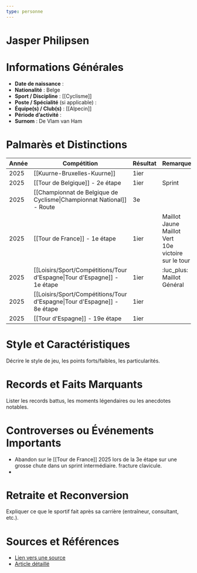 ```yaml
---
type: personne
---
```


# Jasper Philipsen

# Informations Générales
- **Date de naissance** :  
- **Nationalité** :  Belge
- **Sport / Discipline** : [[Cyclisme]] 
- **Poste / Spécialité** (si applicable) :  
- **Équipe(s) / Club(s)** :  [[Alpecin]]
- **Période d’activité** :  
- **Surnom** : De Vlam van Ham

# Palmarès et Distinctions
| Année | Compétition                                                              | Résultat | Remarque                                                  |     |
| ----- | ------------------------------------------------------------------------ | -------- | --------------------------------------------------------- | --- |
| 2025  | [[Kuurne-Bruxelles-Kuurne]]                                              | 1ier     |                                                           |     |
| 2025  | [[Tour de Belgique]] - 2e étape                                          | 1ier     | Sprint                                                    |     |
| 2025  | [[Championnat de Belgique de Cyclisme\|Championnat National]] - Route    | 3e       |                                                           |     |
| 2025  | [[Tour de France]] - 1e étape                                            | 1ier     | Maillot Jaune<br>Maillot Vert<br>10e victoire sur le tour |     |
| 2025  | [[Loisirs/Sport/Compétitions/Tour d'Espagne\|Tour d'Espagne]] - 1e étape | 1ier     | :luc_plus: Maillot Général                                |     |
| 2025  | [[Loisirs/Sport/Compétitions/Tour d'Espagne\|Tour d'Espagne]] - 8e étape | 1ier     |                                                           |     |
| 2025  | [[Tour d'Espagne]] - 19e étape                                           | 1ier     |                                                           |     |

# Style et Caractéristiques
Décrire le style de jeu, les points forts/faibles, les particularités.

# Records et Faits Marquants
Lister les records battus, les moments légendaires ou les anecdotes notables.

# Controverses ou Événements Importants
- Abandon sur le [[Tour de France]] 2025 lors de la 3e étape sur une grosse chute dans un sprint intermédiaire. fracture clavicule.
- 

# Retraite et Reconversion
Expliquer ce que le sportif fait après sa carrière (entraîneur, consultant, etc.).

# Sources et Références
- [Lien vers une source](#)
- [Article détaillé](#)
